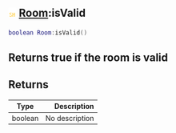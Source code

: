 ## ![shared](.gitbook/assets/shared.png) [Room](./home/Room):isValid

```lua
boolean Room:isValid()
```

Returns true if the room is valid
------
## Returns

| Type   | Description |
| ------ | ----------: |
| boolean | No description |

